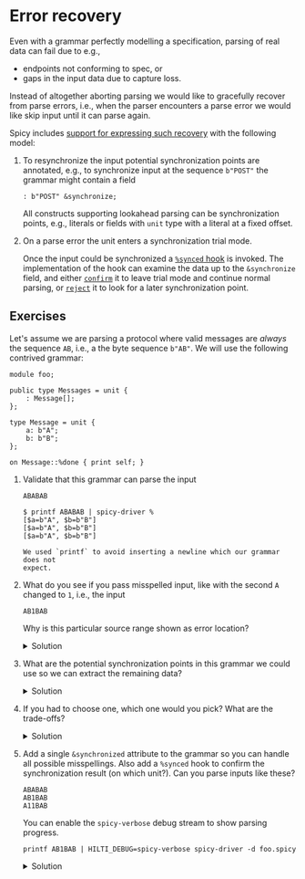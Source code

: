# Error recovery

Even with a grammar perfectly modelling a specification, parsing of real data can
fail due to e.g.,

- endpoints not conforming to spec, or
- gaps in the input data due to capture loss.

Instead of altogether aborting parsing we would like to gracefully recover from
parse errors, i.e., when the parser encounters a parse error we would like skip
input until it can parse again.

Spicy includes [support for expressing such
recovery](https://docs.zeek.org/projects/spicy/en/latest/programming/parsing.html#error-recovery)
with the following model:

1. To resynchronize the input potential synchronization points are annotated, e.g., to
   synchronize input at the sequence `b"POST"` the grammar might contain a field

   ```spicy
   : b"POST" &synchronize;
   ```

   All constructs supporting lookahead parsing can be synchronization points,
   e.g., literals or fields with `unit` type with a literal at a fixed offset.

1. On a parse error the unit enters a synchronization trial mode.

   Once the input could be synchronized a [`%synced`
   hook](https://docs.zeek.org/projects/spicy/en/latest/programming/parsing.html#error-recovery-hooks)
   is invoked. The implementation of the hook can examine the data up to the
   `&synchronize` field, and either
   [`confirm`](https://docs.zeek.org/projects/spicy/en/latest/programming/language/statements.html#statement-confirm)
   it to leave trial mode and continue normal parsing, or
   [`reject`](https://docs.zeek.org/projects/spicy/en/latest/programming/language/statements.html#statement-reject)
   it to look for a later synchronization point.

## Exercises

Let's assume we are parsing a protocol where valid messages are _always_ the
sequence `AB`, i.e., a the byte sequence `b"AB"`. We will use the following
contrived grammar:

```spicy
module foo;

public type Messages = unit {
    : Message[];
};

type Message = unit {
    a: b"A";
    b: b"B";
};

on Message::%done { print self; }
```

1. Validate that this grammar can parse the input

   ```plain
   ABABAB
   ```

   ```plain
   $ printf ABABAB | spicy-driver %
   [$a=b"A", $b=b"B"]
   [$a=b"A", $b=b"B"]
   [$a=b"A", $b=b"B"]
   ```

   ```admonish info
   We used `printf` to avoid inserting a newline which our grammar does not
   expect.
   ```

1. What do you see if you pass misspelled input, like with the second `A` changed
   to `1`, i.e., the input

   ```plain
   AB1BAB
   ```

   Why is this particular source range shown as error location?

   <details>
   <summary>Solution</summary>

   ```plain
   [$a=b"A", $b=b"B"]
   [error] terminating with uncaught exception of type spicy::rt::ParseError: no expected look-ahead token found (foo.spicy:3:30-4:17)
   ```

   We first the result of parsing for the first `Message` from `AB`, and
   encounter an error for the second element.

   The error corresponds to parsing the vector inside `Messages`. The grammar
   expects either `A` to start a new `Message`, or end of data to signal the end of
   the input; `1` matches neither so lookahead parsing fails.
   </details>

1. What are the potential synchronization points in this grammar we could use so we can extract
   the remaining data?

   <details>
   <summary>Solution</summary>

   In this case parsing failed at the first field of `Message`, `Message::a`. We
   could

   a. synchronize on `Message::b` by changing it to

      ```spicy
      b: b"B" &synchronize;
      ```

   b. Synchronize on `Message::a` in the _next message_, i.e., abandon parsing
      the remaining fields in `Message` and start over. For that we would synchronize on the vector elements in `Messages`,

      ```spicy
      : (Message &synchronize)[];
      ```

   ```admonish info
   A slight modification of this grammar seems to fail to synchronize and run
   into an edge case, <https://github.com/zeek/spicy/issues/1594>.
   ```

   </details>

1. If you had to choose one, which one would you pick? What are the trade-offs?

   <details>
   <summary>Solution</summary>

   - If we synchronize on `Message::b` it would seem that we should be able to recover at its data.

     This however does not work since the vector uses lookahead parsing, so we
     would fail already in `Messages` before we could recover in `Message`.

   - We need to synchronize on the next vector element.

     In larger units synchronizing high up (e.g., on a vector in the top-level
     unit) allows recovering from more general errors at the cost of not
     extracting some data, e.g., we would be able to also handle misspelled `B`s
     in this example.
   </details>

1. Add a single `&synchronized` attribute to the grammar so you can handle all
   possible misspellings. Also add a `%synced` hook to confirm the
   synchronization result (on which unit?). Can you parse inputs like these?

   ```plain
   ABABAB
   AB1BAB
   A11BAB
   ```

   You can enable the `spicy-verbose` debug stream to show parsing progress.

   ```console
   printf AB1BAB | HILTI_DEBUG=spicy-verbose spicy-driver -d foo.spicy
   ```

   <details>
   <summary>Solution</summary>

   ```spicy
   module foo;

   public type Messages = unit {
       : (Message &synchronize)[];
   };

   type Message = unit {
       a: b"A";
       b: b"B";
   };

   on Message::%done { print self; }
   on Messages::%synced { confirm; }
   ```

   </details>
